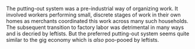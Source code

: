 The putting-out system was a pre-industrial way of organizing work. It involved workers performing small, discrete stages of work in their own homes as merchants coordinated this work across many such households. The subsequent transition to factory labor was detrimental in many ways and is decried by leftists. But the preferred putting-out system seems quite similar to the gig economy which is *also* poo-pooed by leftists.
